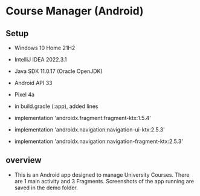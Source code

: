 # Course Manager (Android)

## Setup
* Windows 10 Home 21H2
* IntelliJ IDEA 2022.3.1
* Java SDK 11.0.17 (Oracle OpenJDK)
* Android API 33
* Pixel 4a

* in build.gradle (:app), added lines
* implementation 'androidx.fragment:fragment-ktx:1.5.4'
* implementation 'androidx.navigation:navigation-ui-ktx:2.5.3'
* implementation 'androidx.navigation:navigation-fragment-ktx:2.5.3'


## overview
* This is an Android app designed to manage University Courses. There are 1 main activity and 3 Fragments. Screenshots of the app running are saved in the demo folder.
